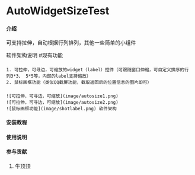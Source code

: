 # AutoWidgetSizeTest

#### 介绍
可支持拉伸，自动根据行列排列，其他一些简单的小组件

软件架构说明
#现有功能
####
    1. 可拉伸，可寻边，可缩放的widget（label）控件（可跟随窗口伸缩，可自定义排序的行列3*3、 5*5等，内部的label支持缩放）
    2. 鼠标画框功能（类似QQ截屏功能，截取返回后的位置信息的图片即可）

####
    ![可拉伸，可寻边，可缩放](image/autosize1.png)
    ![可拉伸，可寻边，可缩放](image/autosize2.png)
    ![鼠标画框功能](image/shotlabel.png) 软件架构
#### 安装教程



#### 使用说明



#### 参与贡献

1.  牛顶顶

